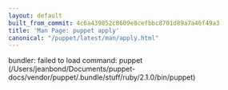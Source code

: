 ```yaml
---
layout: default
built_from_commit: 4c6a439852c8609e8cefbbc8701d89a7a46f49a3
title: 'Man Page: puppet apply'
canonical: "/puppet/latest/man/apply.html"
---
```


<div class='mp'>
<p>bundler: failed to load command: puppet (/Users/jeanbond/Documents/puppet-docs/vendor/puppet/.bundle/stuff/ruby/2.1.0/bin/puppet)</p>

</div>
